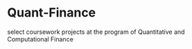 # Quant-Finance
select coursework projects at the program of Quantitative and Computational Finance
